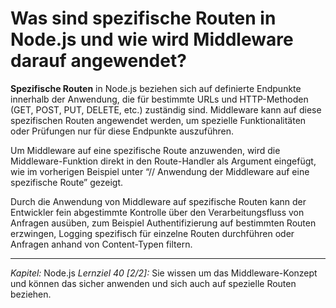 # Was sind spezifische Routen in Node.js und wie wird Middleware darauf angewendet?

**Spezifische Routen** in Node.js beziehen sich auf definierte Endpunkte innerhalb der Anwendung, die für bestimmte URLs und HTTP-Methoden (GET, POST, PUT, DELETE, etc.) zuständig sind. Middleware kann auf diese spezifischen Routen angewendet werden, um spezielle Funktionalitäten oder Prüfungen nur für diese Endpunkte auszuführen.

Um Middleware auf eine spezifische Route anzuwenden, wird die Middleware-Funktion direkt in den Route-Handler als Argument eingefügt, wie im vorherigen Beispiel unter “// Anwendung der Middleware auf eine spezifische Route” gezeigt.

Durch die Anwendung von Middleware auf spezifische Routen kann der Entwickler fein abgestimmte Kontrolle über den Verarbeitungsfluss von Anfragen ausüben, zum Beispiel Authentifizierung auf bestimmten Routen erzwingen, Logging spezifisch für einzelne Routen durchführen oder Anfragen anhand von Content-Typen filtern.

---

_Kapitel:_ Node.js
_Lernziel 40 \[2/2\]:_ Sie wissen um das Middleware-Konzept und können das sicher anwenden und sich auch auf spezielle Routen beziehen.
